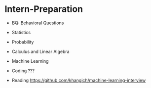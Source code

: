 # Intern-Preparation

* BQ: Behavioral Questions
* Statistics
* Probability 
* Calculus and Linear Algebra
* Machine Learning
* Coding ??? 


* Reading 
https://github.com/khangich/machine-learning-interview
